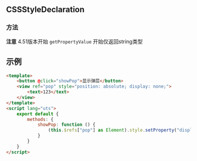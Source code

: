 ## CSSStyleDeclaration

<!-- CUSTOMTYPEJSON.CSSStyleDeclaration.description -->

<!-- CUSTOMTYPEJSON.CSSStyleDeclaration.extends -->

<!-- CUSTOMTYPEJSON.CSSStyleDeclaration.param -->

### 方法
<!-- CUSTOMTYPEJSON.CSSStyleDeclaration.methods.setProperty.name -->

<!-- CUSTOMTYPEJSON.CSSStyleDeclaration.methods.setProperty.description -->

<!-- CUSTOMTYPEJSON.CSSStyleDeclaration.methods.setProperty.param -->

<!-- CUSTOMTYPEJSON.CSSStyleDeclaration.methods.setProperty.returnValue -->

<!-- CUSTOMTYPEJSON.CSSStyleDeclaration.methods.setProperty.compatibility -->

<!-- CUSTOMTYPEJSON.CSSStyleDeclaration.methods.setProperty.tutorial -->

<!-- CUSTOMTYPEJSON.CSSStyleDeclaration.methods.getPropertyValue.name -->

<!-- CUSTOMTYPEJSON.CSSStyleDeclaration.methods.getPropertyValue.description -->

<!-- CUSTOMTYPEJSON.CSSStyleDeclaration.methods.getPropertyValue.param -->

<!-- CUSTOMTYPEJSON.CSSStyleDeclaration.methods.getPropertyValue.returnValue -->

<!-- CUSTOMTYPEJSON.CSSStyleDeclaration.methods.getPropertyValue.compatibility -->

<!-- CUSTOMTYPEJSON.CSSStyleDeclaration.methods.getPropertyValue.tutorial -->

**注意** 4.51版本开始 `getPropertyValue` 开始仅返回string类型

## 示例
```html
<template>
	<button @click="showPop">显示弹层</button>
	<view ref="pop" style="position: absolute; display: none;">
		<text>123</text>
	</view>
</template>
<script lang="uts">
	export default {
		methods: {
			showPop: function () {
				(this.$refs["pop"] as Element).style.setProperty("display","flex")
			}
		}
	}
</script>
```
